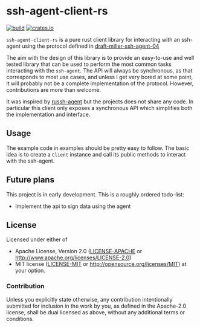 # ssh-agent-client-rs

[![build](https://img.shields.io/github/actions/workflow/status/nresare/ssh-agent-client-rs/rust.yml?label=checks&logo=github&style=for-the-badge)](https://github.com/nresare/ssh-agent-client-rs/actions/workflows/rust.yml)
[![crates.io](https://img.shields.io/crates/v/ssh-agent-client-rs?color=fc8d62&logo=rust&style=for-the-badge)](https://crates.io/crates/ssh-agent-client-rs)

`ssh-agent-client-rs` is a pure rust client library for interacting with an ssh-agent using the protocol defined in 
[draft-miller-ssh-agent-04](https://datatracker.ietf.org/doc/html/draft-miller-ssh-agent-04)

The aim with the design of this library is to provide an easy-to-use and well tested 
library that can be used to perform the most common tasks interacting with the `ssh-agent`.
The API will always be synchronous, as that corresponds to most use cases, and unless 
I get very bored at some point, it will probably not be a complete implementation of the
protocol. However, contributions are more than welcome.

It was inspired by [russh-agent](https://crates.io/crates/russh-agent) but the projects does not share any code.
In particular this client only exposes a synchronous API which simplifies both the implementation and interface.

## Usage

The example code in examples should be pretty easy to follow.
The basic idea is to create a `Client` instance and call its public methods to interact with the ssh-agent.

## Future plans

This project is in early development. This is a roughly ordered todo-list:

* Implement the api to sign data using the agent

## License

Licensed under either of
* Apache License, Version 2.0 ([LICENSE-APACHE](LICENSE-APACHE) or http://www.apache.org/licenses/LICENSE-2.0)
* MIT license ([LICENSE-MIT](LICENSE-MIT) or http://opensource.org/licenses/MIT)
  at your option.

### Contribution

Unless you explicitly state otherwise, any contribution intentionally submitted
for inclusion in the work by you, as defined in the Apache-2.0 license, shall be dual licensed as above, without any
additional terms or conditions.
